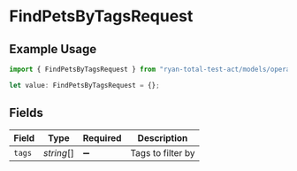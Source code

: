 # FindPetsByTagsRequest

## Example Usage

```typescript
import { FindPetsByTagsRequest } from "ryan-total-test-act/models/operations";

let value: FindPetsByTagsRequest = {};
```

## Fields

| Field              | Type               | Required           | Description        |
| ------------------ | ------------------ | ------------------ | ------------------ |
| `tags`             | *string*[]         | :heavy_minus_sign: | Tags to filter by  |
